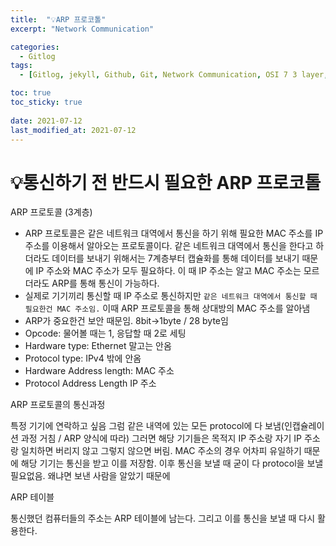 ```yaml
---
title:  "💡ARP 프로코톨"
excerpt: "Network Communication"

categories:
  - Gitlog
tags:
  - [Gitlog, jekyll, Github, Git, Network Communication, OSI 7 3 layer,ComputerScience, ARP protocol]

toc: true
toc_sticky: true
 
date: 2021-07-12
last_modified_at: 2021-07-12
---
```


# 💡통신하기 전 반드시 필요한 ARP 프로코톨

ARP 프로토콜 (3계층)

- ARP 프로토콜은 같은 네트워크 대역에서 통신을 하기 위해 필요한 MAC 주소를 IP주소를 이용해서 알아오는 프로토콜이다. 같은 네트워크 대역에서 통신을 한다고 하더라도 데이터를 보내기 위해서는 7계층부터 캡슐화를 통해 데이터를 보내기 때문에 IP 주소와 MAC 주소가 모두 필요하다. 이 때 IP 주소는 알고 MAC 주소는 모르더라도 ARP를 통해 통신이 가능하다.
- 실제로 기기끼리 통신할 때 IP 주소로 통신하지만 `같은 네트워크 대역에서 통신할 때 필요한건 MAC 주소임.` 이때 ARP 프로토콜을 통해 상대방의 MAC 주소를 알아냄
- ARP가 중요한건 보안 때문임. 8bit→1byte / 28 byte임
- Opcode: 물어볼 때는 1, 응답할 때 2로 세팅
- Hardware type:  Ethernet 말고는 안옴
- Protocol type: IPv4 밖에 안옴
- Hardware Address length: MAC 주소
- Protocol Address Length IP 주소

ARP 프로토콜의 통신과정

특정 기기에 연락하고 싶음 그럼 같은 내역에 있는 모든 protocol에 다 보냄(인캡슐레이션 과정 거침 / ARP 양식에 따라) 그러면 해당 기기들은 목적지 IP 주소랑 자기 IP 주소랑 일치하면 버리지 않고 그렇지 않으면 버림. MAC 주소의 경우 어차피 유일하기 때문에 해당 기기는 통신을 받고 이를 저장함. 이후 통신을 보낼 때 굳이 다 protocol을 보낼 필요없음. 왜냐면 보낸 사람을 알았기 때문에

ARP 테이블

통신했던 컴퓨터들의 주소는 ARP 테이블에 남는다. 그리고 이를 통신을 보낼 때 다시 활용한다.